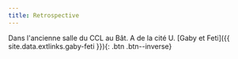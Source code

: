 ```yaml
---
title: Retrospective
---
```


Dans l'ancienne salle du CCL au Bât. A de la cité U.
[Gaby et Feti]({{ site.data.extlinks.gaby-feti }}){: .btn .btn--inverse}

